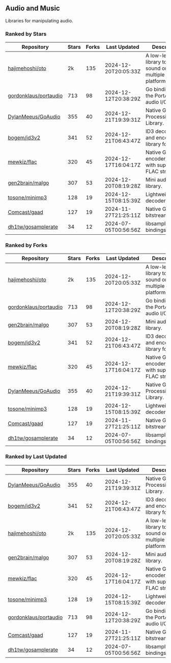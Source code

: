 ## Audio and Music

Libraries for manipulating audio.

### Ranked by Stars

| Repository | Stars | Forks | Last Updated | Description | 
|------------|-------|-------|--------------|-------------|
| [hajimehoshi/oto](https://github.com/hajimehoshi/oto) | 2k | 135 | 2024-12-20T20:05:33Z |  A low-level library to play sound on multiple platforms. |
| [gordonklaus/portaudio](https://github.com/gordonklaus/portaudio) | 713 | 98 | 2024-12-12T20:38:29Z |  Go bindings for the PortAudio audio I/O library. |
| [DylanMeeus/GoAudio](https://github.com/DylanMeeus/GoAudio) | 355 | 40 | 2024-12-21T19:39:31Z |  Native Go Audio Processing Library. |
| [bogem/id3v2](https://github.com/bogem/id3v2) | 341 | 52 | 2024-12-21T06:43:47Z |  ID3 decoding and encoding library for Go. |
| [mewkiz/flac](https://github.com/mewkiz/flac) | 320 | 45 | 2024-12-17T16:04:17Z |  Native Go FLAC encoder/decoder with support for FLAC streams. |
| [gen2brain/malgo](https://github.com/gen2brain/malgo) | 307 | 53 | 2024-12-20T08:19:28Z |  Mini audio library. |
| [tosone/minimp3](https://github.com/tosone/minimp3) | 128 | 19 | 2024-12-15T08:15:39Z |  Lightweight MP3 decoder library. |
| [Comcast/gaad](https://github.com/Comcast/gaad) | 127 | 19 | 2024-11-27T21:25:11Z |  Native Go AAC bitstream parser. |
| [dh1tw/gosamplerate](https://github.com/dh1tw/gosamplerate) | 34 | 12 | 2024-07-05T00:56:56Z |  libsamplerate bindings for go. |

### Ranked by Forks

| Repository | Stars | Forks | Last Updated | Description | 
|------------|-------|-------|--------------|-------------|
| [hajimehoshi/oto](https://github.com/hajimehoshi/oto) | 2k | 135 | 2024-12-20T20:05:33Z |  A low-level library to play sound on multiple platforms. |
| [gordonklaus/portaudio](https://github.com/gordonklaus/portaudio) | 713 | 98 | 2024-12-12T20:38:29Z |  Go bindings for the PortAudio audio I/O library. |
| [gen2brain/malgo](https://github.com/gen2brain/malgo) | 307 | 53 | 2024-12-20T08:19:28Z |  Mini audio library. |
| [bogem/id3v2](https://github.com/bogem/id3v2) | 341 | 52 | 2024-12-21T06:43:47Z |  ID3 decoding and encoding library for Go. |
| [mewkiz/flac](https://github.com/mewkiz/flac) | 320 | 45 | 2024-12-17T16:04:17Z |  Native Go FLAC encoder/decoder with support for FLAC streams. |
| [DylanMeeus/GoAudio](https://github.com/DylanMeeus/GoAudio) | 355 | 40 | 2024-12-21T19:39:31Z |  Native Go Audio Processing Library. |
| [tosone/minimp3](https://github.com/tosone/minimp3) | 128 | 19 | 2024-12-15T08:15:39Z |  Lightweight MP3 decoder library. |
| [Comcast/gaad](https://github.com/Comcast/gaad) | 127 | 19 | 2024-11-27T21:25:11Z |  Native Go AAC bitstream parser. |
| [dh1tw/gosamplerate](https://github.com/dh1tw/gosamplerate) | 34 | 12 | 2024-07-05T00:56:56Z |  libsamplerate bindings for go. |

### Ranked by Last Updated

| Repository | Stars | Forks | Last Updated | Description | 
|------------|-------|-------|--------------|-------------|
| [DylanMeeus/GoAudio](https://github.com/DylanMeeus/GoAudio) | 355 | 40 | 2024-12-21T19:39:31Z |  Native Go Audio Processing Library. |
| [bogem/id3v2](https://github.com/bogem/id3v2) | 341 | 52 | 2024-12-21T06:43:47Z |  ID3 decoding and encoding library for Go. |
| [hajimehoshi/oto](https://github.com/hajimehoshi/oto) | 2k | 135 | 2024-12-20T20:05:33Z |  A low-level library to play sound on multiple platforms. |
| [gen2brain/malgo](https://github.com/gen2brain/malgo) | 307 | 53 | 2024-12-20T08:19:28Z |  Mini audio library. |
| [mewkiz/flac](https://github.com/mewkiz/flac) | 320 | 45 | 2024-12-17T16:04:17Z |  Native Go FLAC encoder/decoder with support for FLAC streams. |
| [tosone/minimp3](https://github.com/tosone/minimp3) | 128 | 19 | 2024-12-15T08:15:39Z |  Lightweight MP3 decoder library. |
| [gordonklaus/portaudio](https://github.com/gordonklaus/portaudio) | 713 | 98 | 2024-12-12T20:38:29Z |  Go bindings for the PortAudio audio I/O library. |
| [Comcast/gaad](https://github.com/Comcast/gaad) | 127 | 19 | 2024-11-27T21:25:11Z |  Native Go AAC bitstream parser. |
| [dh1tw/gosamplerate](https://github.com/dh1tw/gosamplerate) | 34 | 12 | 2024-07-05T00:56:56Z |  libsamplerate bindings for go. |

